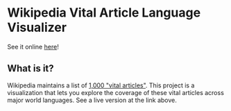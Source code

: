 # Wikipedia Vital Article Language Visualizer

See it online [here](http://maxgoldste.in/wikipedia)!

## What is it?

Wikipedia maintains a list of [1,000 "vital articles"](https://meta.wikimedia.org/wiki/List_of_articles_every_Wikipedia_should_have). This project is a visualization that lets you explore the coverage of these vital articles across major world languages. See a live version at the link above.
